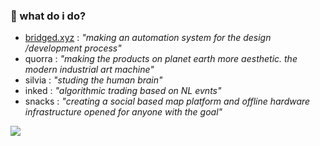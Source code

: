 ### 🔭 what do i do?

- [bridged.xyz](https://bridged.xyz) : *"making an automation system for the design /development process"*
- quorra : *"making the products on planet earth more aesthetic. the modern industrial art machine"*
- silvia : *"studing the human brain"*
- inked : *"algorithmic trading based on NL evnts"*
- snacks : *"creating a social based map platform and offline hardware infrastructure opened for anyone with the goal"*


![](https://github-readme-stats.vercel.app/api?username=softmarshmallow)
<!--
**softmarshmallow/softmarshmallow** is a ✨ _special_ ✨ repository because its `README.md` (this file) appears on your GitHub profile.

Here are some ideas to get you started:

- 🔭 I’m currently working on ...
- 🌱 I’m currently learning ...
- 👯 I’m looking to collaborate on ...
- 🤔 I’m looking for help with ...
- 💬 Ask me about ...
- 📫 How to reach me: ...
- 😄 Pronouns: ...
- ⚡ Fun fact: ...
-->
